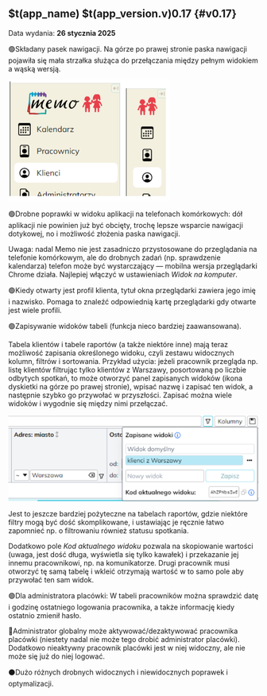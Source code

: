 ## $t(app_name) $t(app_version.v)0.17 {#v0.17}

Data wydania: **26 stycznia 2025**

🟢Składany pasek nawigacji. Na górze po prawej stronie paska nawigacji pojawiła się mała strzałka
służąca do przełączania między pełnym widokiem a wąską wersją.

![Pełny pasek](navigation-collapse.png)

🟢Drobne poprawki w widoku aplikacji na telefonach komórkowych: dół aplikacji nie powinien już być obcięty,
trochę lepsze wsparcie nawigacji dotykowej, no i możliwość złożenia paska nawigacji.

Uwaga: nadal Memo nie jest zasadniczo przystosowane do przeglądania na telefonie komórkowym,
ale do drobnych zadań (np. sprawdzenie kalendarza) telefon może być wystarczający — mobilna wersja
przeglądarki Chrome działa. Najlepiej włączyć w ustawieniach _Widok na komputer_.

🟢Kiedy otwarty jest profil klienta, tytuł okna przeglądarki zawiera jego imię i nazwisko.
Pomaga to znaleźć odpowiednią kartę przeglądarki gdy otwarte jest wiele profili.

🟢Zapisywanie widoków tabeli (funkcja nieco bardziej zaawansowana).

Tabela klientów i tabele raportów (a także niektóre inne) mają teraz możliwość zapisania określonego widoku,
czyli zestawu widocznych kolumn, filtrów i sortowania. Przykład użycia: jeżeli pracownik przegląda np.
listę klientów filtrując tylko klientów z Warszawy, posortowaną po liczbie odbytych spotkań,
to może otworzyć panel zapisanych widoków (ikona dyskietki na górze po prawej stronie),
wpisać nazwę i zapisać ten widok, a następnie szybko go przywołać w przyszłości. Zapisać można
wiele widoków i wygodnie się między nimi przełączać.

![Panel zapisanych widoków](table-saved-views.png)

Jest to jeszcze bardziej pożyteczne na tabelach raportów, gdzie niektóre filtry mogą być dość skomplikowane,
i ustawiając je ręcznie łatwo zapomnieć np. o filtrowaniu również statusu spotkania.

Dodatkowo pole _Kod aktualnego widoku_ pozwala na skopiowanie wartości (uwaga, jest dość długa,
wyświetla się tylko kawałek) i przekazanie jej innemu pracownikowi, np. na komunikatorze.
Drugi pracownik musi otworzyć tę samą tabelę i wkleić otrzymają wartość w to samo pole aby przywołać ten sam widok.

🟣Dla administratora placówki: W tabeli pracowników można sprawdzić datę i godzinę ostatniego
logowania pracownika, a także informację kiedy ostatnio zmienił hasło.

🔴Administrator globalny może aktywować/dezaktywować pracownika placówki (niestety nadal nie może tego
drobić administrator placówki). Dodatkowo nieaktywny pracownik placówki jest w niej widoczny,
ale nie może się już do niej logować.

⚫Dużo różnych drobnych widocznych i niewidocznych poprawek i optymalizacji.
